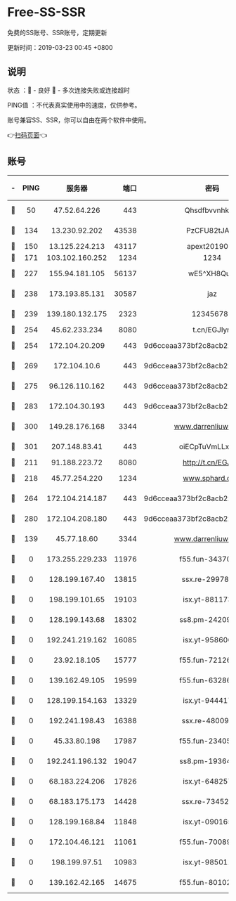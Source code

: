 # Free-SS-SSR

免费的SS账号、SSR账号，定期更新

更新时间：2019-03-23 00:45 +0800

## 说明

状态     ：🙂 - 良好 🙁 - 多次连接失败或连接超时

PING值   ：不代表真实使用中的速度，仅供参考。

账号兼容SS、SSR，你可以自由在两个软件中使用。

👉[扫码页面](https://liesauer.github.io/Free-SS-SSR/)👈

## 账号

|-|PING|服务器|端口|密码|加密方式|区域|
|:----:|:----:|:-----:|-----:|:----:|:----:|:----:|
|🙂|50|47.52.64.226|443|Qhsdfbvvnhkm1|aes-256-cfb|HK|
|🙂|134|13.230.92.202|43538|PzCFU82tJAdZ|aes-256-cfb|JP|
|🙂|150|13.125.224.213|43117|apext2019005|chacha20|KR|
|🙂|171|103.102.160.252|1234|1234|rc4-md5|JP|
|🙂|227|155.94.181.105|56137|wE5^XH8Quw|aes-256-cfb|US|
|🙂|238|173.193.85.131|30587|jaz|aes-256-cfb|US|
|🙂|239|139.180.132.175|2323|123456789|aes-256-cfb|SG|
|🙂|254|45.62.233.234|8080|t.cn/EGJIyrl|rc4-md5|CA|
|🙂|254|172.104.20.209|443|9d6cceaa373bf2c8acb22e60b6a58be6|aes-256-cfb|US|
|🙂|269|172.104.10.6|443|9d6cceaa373bf2c8acb22e60b6a58be6|aes-256-cfb|US|
|🙂|275|96.126.110.162|443|9d6cceaa373bf2c8acb22e60b6a58be6|aes-256-cfb|US|
|🙂|283|172.104.30.193|443|9d6cceaa373bf2c8acb22e60b6a58be6|aes-256-cfb|US|
|🙂|300|149.28.176.168|3344|www.darrenliuwei.com|aes-256-cfb|AU|
|🙂|301|207.148.83.41|443|oiECpTuVmLLxk4Ts|aes-256-cfb|AU|
|🙂|211|91.188.223.72|8080|http://t.cn/EGJIyrl|rc4-md5|RU|
|🙂|218|45.77.254.220|1234|www.sphard.com|aes-256-cfb|SG|
|🙂|264|172.104.214.187|443|9d6cceaa373bf2c8acb22e60b6a58be6|aes-256-cfb|US|
|🙂|280|172.104.208.180|443|9d6cceaa373bf2c8acb22e60b6a58be6|aes-256-cfb|US|
|🙁|139|45.77.18.60|3344|www.darrenliuwei.com|aes-256-cfb|JP|
|🙁|0|173.255.229.233|11976|f55.fun-34370951|aes-256-cfb|US|
|🙁|0|128.199.167.40|13815|ssx.re-29978832|aes-256-cfb|SG|
|🙁|0|198.199.101.65|19103|isx.yt-88117366|aes-256-cfb|US|
|🙁|0|128.199.143.68|18302|ss8.pm-24209175|aes-256-cfb|SG|
|🙁|0|192.241.219.162|16085|isx.yt-95860657|aes-256-cfb|US|
|🙁|0|23.92.18.105|15777|f55.fun-72126030|aes-256-cfb|US|
|🙁|0|139.162.49.105|19599|f55.fun-63286751|aes-256-cfb|SG|
|🙁|0|128.199.154.163|13329|isx.yt-94441732|aes-256-cfb|SG|
|🙁|0|192.241.198.43|16388|ssx.re-48009112|aes-256-cfb|US|
|🙁|0|45.33.80.198|17987|f55.fun-23405054|aes-256-cfb|US|
|🙁|0|192.241.196.132|19047|ss8.pm-19364994|aes-256-cfb|US|
|🙁|0|68.183.224.206|17826|isx.yt-64825749|aes-256-cfb|SG|
|🙁|0|68.183.175.173|14428|ssx.re-73452986|aes-256-cfb|US|
|🙁|0|128.199.168.84|11848|isx.yt-09016510|aes-256-cfb|SG|
|🙁|0|172.104.46.121|11061|f55.fun-70089612|aes-256-cfb|SG|
|🙁|0|198.199.97.51|10983|isx.yt-98501151|aes-256-cfb|US|
|🙁|0|139.162.42.165|14675|f55.fun-80102385|aes-256-cfb|SG|
